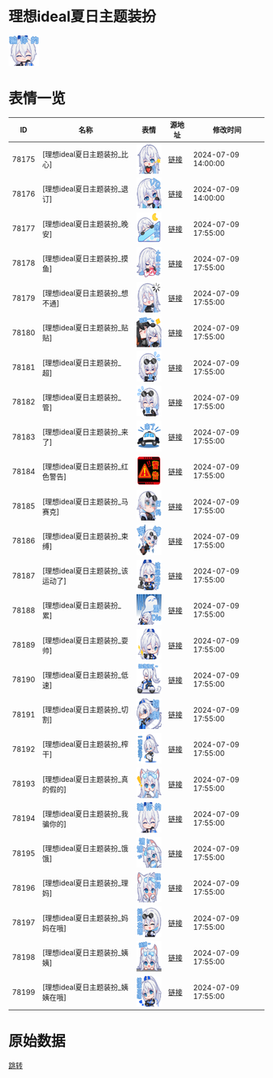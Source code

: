 # 理想ideal夏日主题装扮

<img src="./cover.png" height="60" alt="cover" />

# 表情一览

|ID|名称|表情|源地址|修改时间|
|----|----|----|----|----|
|78175|[理想ideal夏日主题装扮_比心]|<img src="./pic/078175_%5B理想ideal夏日主题装扮_比心%5D.png" height="60" alt="比心"/>|[链接](https://i0.hdslb.com/bfs/garb/110c0ab536e456d3ce6a84847eb4bdae3ad7efa5.png)|2024-07-09 14:00:00|
|78176|[理想ideal夏日主题装扮_退订]|<img src="./pic/078176_%5B理想ideal夏日主题装扮_退订%5D.png" height="60" alt="退订"/>|[链接](https://i0.hdslb.com/bfs/garb/407636ed3cb53f163f23d27fe2adc0750ee9984e.png)|2024-07-09 14:00:00|
|78177|[理想ideal夏日主题装扮_晚安]|<img src="./pic/078177_%5B理想ideal夏日主题装扮_晚安%5D.png" height="60" alt="晚安"/>|[链接](https://i0.hdslb.com/bfs/garb/ceed6f1a440efe5e73eb5522edccee7736e2bb23.png)|2024-07-09 17:55:00|
|78178|[理想ideal夏日主题装扮_摸鱼]|<img src="./pic/078178_%5B理想ideal夏日主题装扮_摸鱼%5D.png" height="60" alt="摸鱼"/>|[链接](https://i0.hdslb.com/bfs/garb/11e43c48c1e1b078668866d2dab3d325f048ed01.png)|2024-07-09 17:55:00|
|78179|[理想ideal夏日主题装扮_想不通]|<img src="./pic/078179_%5B理想ideal夏日主题装扮_想不通%5D.png" height="60" alt="想不通"/>|[链接](https://i0.hdslb.com/bfs/garb/c1e734f4db98068fb911c4612ec56a7687913a15.png)|2024-07-09 17:55:00|
|78180|[理想ideal夏日主题装扮_贴贴]|<img src="./pic/078180_%5B理想ideal夏日主题装扮_贴贴%5D.png" height="60" alt="贴贴"/>|[链接](https://i0.hdslb.com/bfs/garb/a485fec85af43d316166d2620d418693eb2a62e5.png)|2024-07-09 17:55:00|
|78181|[理想ideal夏日主题装扮_超]|<img src="./pic/078181_%5B理想ideal夏日主题装扮_超%5D.png" height="60" alt="超"/>|[链接](https://i0.hdslb.com/bfs/garb/a035e4f5e016391123b08a229a5bdca6a82bdabb.png)|2024-07-09 17:55:00|
|78182|[理想ideal夏日主题装扮_管]|<img src="./pic/078182_%5B理想ideal夏日主题装扮_管%5D.png" height="60" alt="管"/>|[链接](https://i0.hdslb.com/bfs/garb/3c0d977b60f2d7889cf6a18f698652717ac41dc9.png)|2024-07-09 17:55:00|
|78183|[理想ideal夏日主题装扮_来了]|<img src="./pic/078183_%5B理想ideal夏日主题装扮_来了%5D.png" height="60" alt="来了"/>|[链接](https://i0.hdslb.com/bfs/garb/c6c352addafe53706fa642804c27c67651fda853.png)|2024-07-09 17:55:00|
|78184|[理想ideal夏日主题装扮_红色警告]|<img src="./pic/078184_%5B理想ideal夏日主题装扮_红色警告%5D.png" height="60" alt="红色警告"/>|[链接](https://i0.hdslb.com/bfs/garb/0723a8ca8a4f0a4fa8d9457d7ea85a7a31500ea8.png)|2024-07-09 17:55:00|
|78185|[理想ideal夏日主题装扮_马赛克]|<img src="./pic/078185_%5B理想ideal夏日主题装扮_马赛克%5D.png" height="60" alt="马赛克"/>|[链接](https://i0.hdslb.com/bfs/garb/110fd3080c0d4aa14855ee45808ed17d6f40cd34.png)|2024-07-09 17:55:00|
|78186|[理想ideal夏日主题装扮_束缚]|<img src="./pic/078186_%5B理想ideal夏日主题装扮_束缚%5D.png" height="60" alt="束缚"/>|[链接](https://i0.hdslb.com/bfs/garb/40ce937b18eef82e6afb4aec5f0792f3e0c6001c.png)|2024-07-09 17:55:00|
|78187|[理想ideal夏日主题装扮_该运动了]|<img src="./pic/078187_%5B理想ideal夏日主题装扮_该运动了%5D.png" height="60" alt="该运动了"/>|[链接](https://i0.hdslb.com/bfs/garb/84cb3429bce7f1b7599b935db726a189ea429b77.png)|2024-07-09 17:55:00|
|78188|[理想ideal夏日主题装扮_累]|<img src="./pic/078188_%5B理想ideal夏日主题装扮_累%5D.png" height="60" alt="累"/>|[链接](https://i0.hdslb.com/bfs/garb/197488f0032fe51c0f1c78143a30c1ead378ae5b.png)|2024-07-09 17:55:00|
|78189|[理想ideal夏日主题装扮_耍帅]|<img src="./pic/078189_%5B理想ideal夏日主题装扮_耍帅%5D.png" height="60" alt="耍帅"/>|[链接](https://i0.hdslb.com/bfs/garb/6f5a10839d4e877f93a9a781b947895bb709acb7.png)|2024-07-09 17:55:00|
|78190|[理想ideal夏日主题装扮_低速]|<img src="./pic/078190_%5B理想ideal夏日主题装扮_低速%5D.png" height="60" alt="低速"/>|[链接](https://i0.hdslb.com/bfs/garb/21aeb9e7f143c38d88e0cd19c2e8753b8c372eb4.png)|2024-07-09 17:55:00|
|78191|[理想ideal夏日主题装扮_切割]|<img src="./pic/078191_%5B理想ideal夏日主题装扮_切割%5D.png" height="60" alt="切割"/>|[链接](https://i0.hdslb.com/bfs/garb/708a27d5de3fea6e7e952af7b193826d7301a5f1.png)|2024-07-09 17:55:00|
|78192|[理想ideal夏日主题装扮_榨干]|<img src="./pic/078192_%5B理想ideal夏日主题装扮_榨干%5D.png" height="60" alt="榨干"/>|[链接](https://i0.hdslb.com/bfs/garb/a93456e5fbf40f2d48f624ae2fdd6947e9957f08.png)|2024-07-09 17:55:00|
|78193|[理想ideal夏日主题装扮_真的假的]|<img src="./pic/078193_%5B理想ideal夏日主题装扮_真的假的%5D.png" height="60" alt="真的假的"/>|[链接](https://i0.hdslb.com/bfs/garb/4b377b95a40e8c2bb846d85c6b22b1727adca693.png)|2024-07-09 17:55:00|
|78194|[理想ideal夏日主题装扮_我骗你的]|<img src="./pic/078194_%5B理想ideal夏日主题装扮_我骗你的%5D.png" height="60" alt="我骗你的"/>|[链接](https://i0.hdslb.com/bfs/garb/30fe8d0d85f02928aa49ef3e0edbb1b471ebedcc.png)|2024-07-09 17:55:00|
|78195|[理想ideal夏日主题装扮_饿饿]|<img src="./pic/078195_%5B理想ideal夏日主题装扮_饿饿%5D.png" height="60" alt="饿饿"/>|[链接](https://i0.hdslb.com/bfs/garb/552a14e9ec3a7bccae28d3bf3b5d60bf7d366c96.png)|2024-07-09 17:55:00|
|78196|[理想ideal夏日主题装扮_理妈]|<img src="./pic/078196_%5B理想ideal夏日主题装扮_理妈%5D.png" height="60" alt="理妈"/>|[链接](https://i0.hdslb.com/bfs/garb/199147dc0ea2ffab8b5e4dc8abde27479e6088b7.png)|2024-07-09 17:55:00|
|78197|[理想ideal夏日主题装扮_妈妈在哦]|<img src="./pic/078197_%5B理想ideal夏日主题装扮_妈妈在哦%5D.png" height="60" alt="妈妈在哦"/>|[链接](https://i0.hdslb.com/bfs/garb/c352d53a863fb65507b583831e6d0a09f06d344c.png)|2024-07-09 17:55:00|
|78198|[理想ideal夏日主题装扮_姨姨]|<img src="./pic/078198_%5B理想ideal夏日主题装扮_姨姨%5D.png" height="60" alt="姨姨"/>|[链接](https://i0.hdslb.com/bfs/garb/7ac18bf86515afcb60dba0f924c23167dabd8365.png)|2024-07-09 17:55:00|
|78199|[理想ideal夏日主题装扮_姨姨在哦]|<img src="./pic/078199_%5B理想ideal夏日主题装扮_姨姨在哦%5D.png" height="60" alt="姨姨在哦"/>|[链接](https://i0.hdslb.com/bfs/garb/d8eb67daef576b9288c1d79b153395bb0fa51b9e.png)|2024-07-09 17:55:00|

# 原始数据

[跳转](./raw.json)

